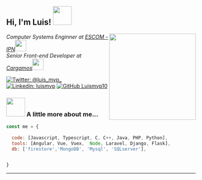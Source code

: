 <h2> Hi, I'm Luis! <img src="https://media.giphy.com/media/xT1R9F3wG7aBnpz0Ws/giphy.gif" width="50"></h2>
<img align='right' src="https://media.giphy.com/media/GRfl6U6KOZXWg/giphy.gif" width="230">
<p><em>Computer Systems Enginner at <a href="https://www.escom.ipn.mx/">ESCOM - IPN</a><img src="https://media.giphy.com/media/fYSnHlufseco8Fh93Z/giphy.gif" width="30"></br>Senior Front-end Developer at <a href="https://cargamos.com/">Cargamos</a><img src="https://media.giphy.com/media/WUlplcMpOCEmTGBtBW/giphy.gif" width="30"> 
</em></p>

[![Twitter: @luis_mvp_](https://img.shields.io/twitter/follow/luis_mvp_?style=social)](https://twitter.com/luis_mvp_)
[![Linkedin: luismvp](https://img.shields.io/badge/-luismvp-blue?style=flat-square&logo=Linkedin&logoColor=white&link=https://www.linkedin.com/in/luismvp/)](https://www.linkedin.com/in/luismvp/)
[![GitHub Luismvp10](https://img.shields.io/github/followers/Luismvp10?label=follow&style=social)](https://github.com/Luismvp10)


### <img src="https://media.giphy.com/media/nR4f2N4SOARyM/giphy.gif" width="50"> A little more about me...  

```javascript
const me = {
  
  code: [Javascript, Typescript, C, C++, Java, PHP, Python],
  tools: [Angular, Vue, Vuex,  Node, Laravel, Django, Flask],
  db: ['firestore','MongoDB', 'Mysql', 'SQLserver'],


}
```


---

